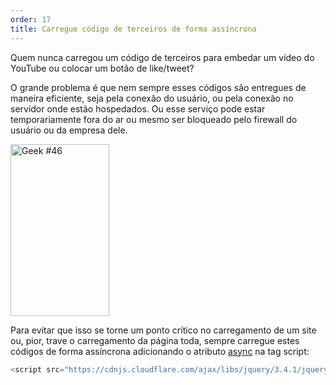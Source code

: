 ```yaml
---
order: 17
title: Carregue código de terceiros de forma assíncrona
---
```


Quem nunca carregou um código de terceiros para embedar um vídeo do YouTube ou colocar um botão de like/tweet?

O grande problema é que nem sempre esses códigos são entregues de maneira eficiente, seja pela conexão do usuário, ou pela conexão no servidor onde estão hospedados. Ou esse serviço pode estar temporariamente fora do ar ou mesmo ser bloqueado pelo firewall do usuário ou da empresa dele.

<div class="img-right">
  <img id="geek-46" class="icos-geek" src="https://browserdiet.com/assets/img/46.png" alt="Geek #46" width="158" height="275" />
</div>

Para evitar que isso se torne um ponto crítico no carregamento de um site ou, pior, trave o carregamento da página toda, sempre carregue estes códigos de forma assíncrona adicionando o atributo [async](https://www.caniuse.com/#feat=script-async) na tag script:
```js
<script src="https://cdnjs.cloudflare.com/ajax/libs/jquery/3.4.1/jquery.min.js" async></script>
```
